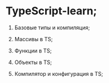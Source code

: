 # TypeScript-learn;

1) Базовые типы и компиляция;

2) Массивы в TS;

3) Функции в TS;

4) Объекты в TS;

5) Компилятор и конфигурация в TS;